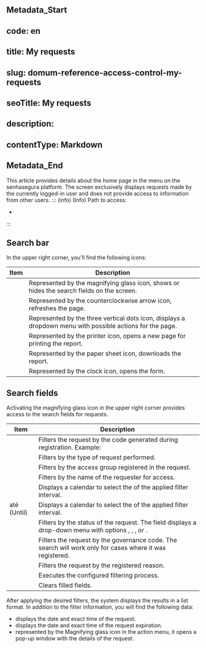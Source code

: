 ## Metadata_Start 
## code: en
## title: My requests 
## slug: domum-reference-access-control-my-requests 
## seoTitle: My requests 
## description:  
## contentType: Markdown 
## Metadata_End
This article provides details about the home page  in the  menu on the senhasegura platform. The screen exclusively displays requests made by the currently logged-in user and does not provide access to information from other  users.
::: (info) (Info)
Path to access:

* 

:::
## Search bar

In the upper right corner, you'll find the following icons:

| Item          | Description                                                         |
|---------------|---------------------------------------------------------------------|
|   | Represented by the magnifying glass icon, shows or hides the search fields on the screen. |
|        | Represented by the counterclockwise arrow icon, refreshes the page.  |
|   | Represented by the three vertical dots icon, displays a dropdown menu with possible actions for the page. |
|   | Represented by the printer icon, opens a new page for printing the report. |
|     | Represented by the paper sheet icon, downloads the report.           |
|  | Represented by the clock icon, opens the  form.       |


## Search fields

Activating the magnifying glass icon in the upper right corner provides access to the search fields for requests.

| Item | Description |
|------|-------------|
|  | Filters the request by the code generated during registration. Example:  |
|  | Filters by the type of request performed. |
|  | Filters by the access group registered in the request. |
|  | Filters by the name of the requester for access. |
|  | Displays a calendar to select the  of the applied filter interval. |
| até (Until) | Displays a calendar to select the  of the applied filter interval. |
|  | Filters by the status of the request. The field displays a drop-down menu with options , , , or . |
|  | Filters the request by the governance code. The search will work only for cases where it was registered. |
|  | Filters the request by the registered reason. |
| | Executes the configured filtering process.
| | Clears filled fields.


After applying the desired filters, the system displays the results in a list format. In addition to the filter information, you will find the following data:

-  displays the date and exact time of the request.
-  displays the date and exact time of the request expiration.
-  represented by the Magnifying glass icon in the action menu, it opens a pop-up window with the details of the request.
